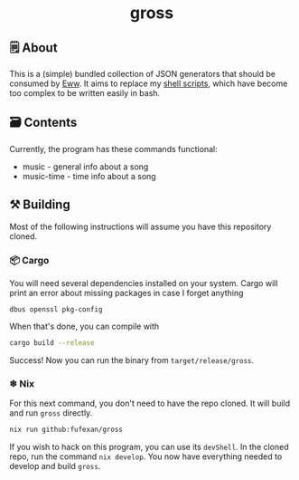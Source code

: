 <h1 align="center">gross</h1>

## 🗒 About

This is a (simple) bundled collection of JSON generators that should be consumed by [Eww](https://github.com/elkowar/eww).
It aims to replace my [shell scripts](https://github.com/fufexan/dotfiles/tree/e1e554fdddc2600635f6a9b9f3eb95b9a876d4c0/home/programs/eww/scripts),
which have become too complex to be written easily in bash.

## 🗃️  Contents

Currently, the program has these commands functional:
- music - general info about a song
- music-time - time info about a song

## ⚒ Building

Most of the following instructions will assume you have this repository cloned.

### 📦 Cargo

You will need several dependencies installed on your system. Cargo will print an error about missing packages in case I forget anything
```
dbus openssl pkg-config
```

When that's done, you can compile with
```bash
cargo build --release
```

Success! Now you can run the binary from `target/release/gross`.

### ❄ Nix

For this next command, you don't need to have the repo cloned. It will build and run `gross` directly.
```bash
nix run github:fufexan/gross
```

If you wish to hack on this program, you can use its `devShell`. In the cloned repo, run the command `nix develop`.
You now have everything needed to develop and build `gross`.
